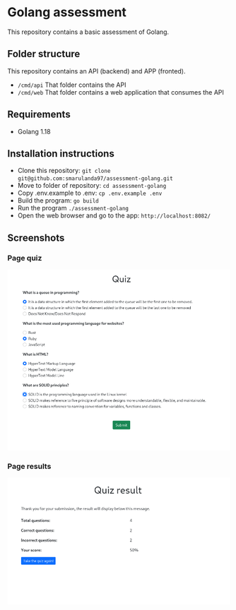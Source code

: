 # Golang assessment

This repository contains a basic assessment of Golang.

## Folder structure

This repository contains an API (backend) and APP (fronted).

- `/cmd/api` That folder contains the API
- `/cmd/web` That folder contains a web application that consumes the API

## Requirements
- Golang 1.18

## Installation instructions
- Clone this repository: `git clone git@github.com:smarulanda97/assessment-golang.git`
- Move to folder of repository: `cd assessment-golang`
- Copy .env.example to .env: `cp .env.example .env`
- Build the program: `go build`
- Run the program `./assessment-golang`
- Open the web browser and go to the app: `http://localhost:8082/`

## Screenshots

### Page quiz
![Screenshot](./.readme-statics/screenshot_1.png)

### Page results
![Screenshot](./.readme-statics/screenshot_2.png)
